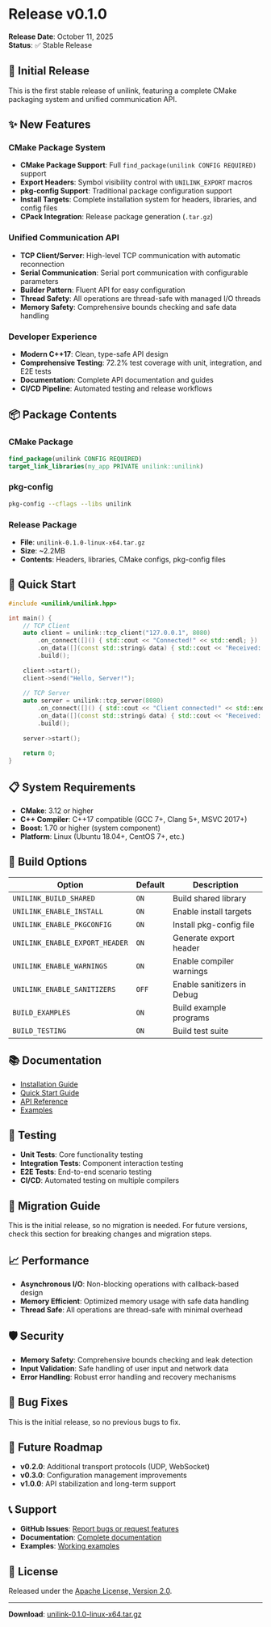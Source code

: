# Release v0.1.0

**Release Date**: October 11, 2025  
**Status**: ✅ Stable Release

## 🎉 Initial Release

This is the first stable release of unilink, featuring a complete CMake packaging system and unified communication API.

## ✨ New Features

### CMake Package System
- **CMake Package Support**: Full `find_package(unilink CONFIG REQUIRED)` support
- **Export Headers**: Symbol visibility control with `UNILINK_EXPORT` macros
- **pkg-config Support**: Traditional package configuration support
- **Install Targets**: Complete installation system for headers, libraries, and config files
- **CPack Integration**: Release package generation (`.tar.gz`)

### Unified Communication API
- **TCP Client/Server**: High-level TCP communication with automatic reconnection
- **Serial Communication**: Serial port communication with configurable parameters
- **Builder Pattern**: Fluent API for easy configuration
- **Thread Safety**: All operations are thread-safe with managed I/O threads
- **Memory Safety**: Comprehensive bounds checking and safe data handling

### Developer Experience
- **Modern C++17**: Clean, type-safe API design
- **Comprehensive Testing**: 72.2% test coverage with unit, integration, and E2E tests
- **Documentation**: Complete API documentation and guides
- **CI/CD Pipeline**: Automated testing and release workflows

## 📦 Package Contents

### CMake Package
```cmake
find_package(unilink CONFIG REQUIRED)
target_link_libraries(my_app PRIVATE unilink::unilink)
```

### pkg-config
```bash
pkg-config --cflags --libs unilink
```

### Release Package
- **File**: `unilink-0.1.0-linux-x64.tar.gz`
- **Size**: ~2.2MB
- **Contents**: Headers, libraries, CMake configs, pkg-config files

## 🚀 Quick Start

```cpp
#include <unilink/unilink.hpp>

int main() {
    // TCP Client
    auto client = unilink::tcp_client("127.0.0.1", 8080)
        .on_connect([]() { std::cout << "Connected!" << std::endl; })
        .on_data([](const std::string& data) { std::cout << "Received: " << data << std::endl; })
        .build();
    
    client->start();
    client->send("Hello, Server!");
    
    // TCP Server
    auto server = unilink::tcp_server(8080)
        .on_connect([]() { std::cout << "Client connected!" << std::endl; })
        .on_data([](const std::string& data) { std::cout << "Received: " << data << std::endl; })
        .build();
    
    server->start();
    
    return 0;
}
```

## 📋 System Requirements

- **CMake**: 3.12 or higher
- **C++ Compiler**: C++17 compatible (GCC 7+, Clang 5+, MSVC 2017+)
- **Boost**: 1.70 or higher (system component)
- **Platform**: Linux (Ubuntu 18.04+, CentOS 7+, etc.)

## 🔧 Build Options

| Option | Default | Description |
|--------|---------|-------------|
| `UNILINK_BUILD_SHARED` | `ON` | Build shared library |
| `UNILINK_ENABLE_INSTALL` | `ON` | Enable install targets |
| `UNILINK_ENABLE_PKGCONFIG` | `ON` | Install pkg-config file |
| `UNILINK_ENABLE_EXPORT_HEADER` | `ON` | Generate export header |
| `UNILINK_ENABLE_WARNINGS` | `ON` | Enable compiler warnings |
| `UNILINK_ENABLE_SANITIZERS` | `OFF` | Enable sanitizers in Debug |
| `BUILD_EXAMPLES` | `ON` | Build example programs |
| `BUILD_TESTING` | `ON` | Build test suite |

## 📚 Documentation

- [Installation Guide](../guides/installation.md)
- [Quick Start Guide](../guides/QUICKSTART.md)
- [API Reference](../reference/API_GUIDE.md)
- [Examples](../../examples/)

## 🧪 Testing

- **Unit Tests**: Core functionality testing
- **Integration Tests**: Component interaction testing
- **E2E Tests**: End-to-end scenario testing
- **CI/CD**: Automated testing on multiple compilers

## 🔄 Migration Guide

This is the initial release, so no migration is needed. For future versions, check this section for breaking changes and migration steps.

## 📈 Performance

- **Asynchronous I/O**: Non-blocking operations with callback-based design
- **Memory Efficient**: Optimized memory usage with safe data handling
- **Thread Safe**: All operations are thread-safe with minimal overhead

## 🛡️ Security

- **Memory Safety**: Comprehensive bounds checking and leak detection
- **Input Validation**: Safe handling of user input and network data
- **Error Handling**: Robust error handling and recovery mechanisms

## 🐛 Bug Fixes

This is the initial release, so no previous bugs to fix.

## 🔮 Future Roadmap

- **v0.2.0**: Additional transport protocols (UDP, WebSocket)
- **v0.3.0**: Configuration management improvements
- **v1.0.0**: API stabilization and long-term support

## 📞 Support

- **GitHub Issues**: [Report bugs or request features](https://github.com/jwsung91/unilink/issues)
- **Documentation**: [Complete documentation](https://github.com/jwsung91/unilink/tree/main/docs)
- **Examples**: [Working examples](https://github.com/jwsung91/unilink/tree/main/examples)

## 📄 License

Released under the [Apache License, Version 2.0](../../LICENSE).

---

**Download**: [unilink-0.1.0-linux-x64.tar.gz](https://github.com/jwsung91/unilink/releases/download/v0.1.0/unilink-0.1.0-linux-x64.tar.gz)

